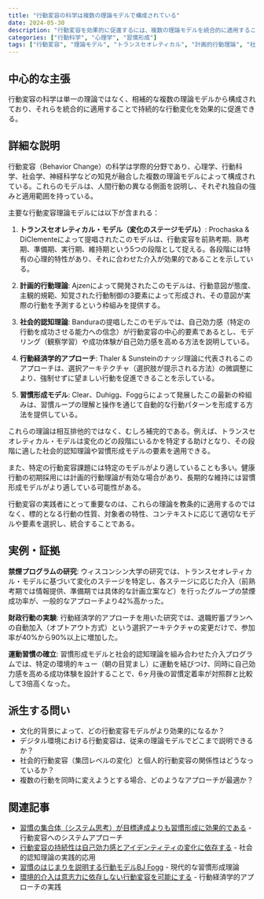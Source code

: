 ```yaml
---
title: "行動変容の科学は複数の理論モデルで構成されている"
date: 2024-05-30
description: "行動変容を効果的に促進するには、複数の理論モデルを統合的に適用することが重要です。トランスセオレティカルモデル、計画的行動理論、社会的認知理論など、各理論の特徴と実践的応用方法を解説します。"
categories: ["行動科学", "心理学", "習慣形成"]
tags: ["行動変容", "理論モデル", "トランスセオレティカル", "計画的行動理論", "社会的認知理論", "行動経済学", "ナッジ理論"]
---
```


## 中心的な主張

行動変容の科学は単一の理論ではなく、相補的な複数の理論モデルから構成されており、それらを統合的に適用することで持続的な行動変化を効果的に促進できる。

## 詳細な説明

行動変容（Behavior Change）の科学は学際的分野であり、心理学、行動科学、社会学、神経科学などの知見が融合した複数の理論モデルによって構成されている。これらのモデルは、人間行動の異なる側面を説明し、それぞれ独自の強みと適用範囲を持っている。

主要な行動変容理論モデルには以下が含まれる：

1. **トランスセオレティカル・モデル（変化のステージモデル）**: Prochaska & DiClementeによって提唱されたこのモデルは、行動変容を前熟考期、熟考期、準備期、実行期、維持期という5つの段階として捉える。各段階には特有の心理的特性があり、それに合わせた介入が効果的であることを示している。

2. **計画的行動理論**: Ajzenによって開発されたこのモデルは、行動意図が態度、主観的規範、知覚された行動制御の3要素によって形成され、その意図が実際の行動を予測するという枠組みを提供する。

3. **社会的認知理論**: Banduraの提唱したこのモデルでは、自己効力感（特定の行動を成功させる能力への信念）が行動変容の中心的要素であるとし、モデリング（観察学習）や成功体験が自己効力感を高める方法を説明している。

4. **行動経済学的アプローチ**: Thaler & Sunsteinのナッジ理論に代表されるこのアプローチは、選択アーキテクチャ（選択肢が提示される方法）の微調整により、強制せずに望ましい行動を促進できることを示している。

5. **習慣形成モデル**: Clear、Duhigg、Foggらによって発展したこの最新の枠組みは、習慣ループの理解と操作を通じて自動的な行動パターンを形成する方法を提供している。

これらの理論は相互排他的ではなく、むしろ補完的である。例えば、トランスセオレティカル・モデルは変化のどの段階にいるかを特定する助けとなり、その段階に適した社会的認知理論や習慣形成モデルの要素を適用できる。

また、特定の行動変容課題には特定のモデルがより適していることも多い。健康行動の初期採用には計画的行動理論が有効な場合があり、長期的な維持には習慣形成モデルがより適している可能性がある。

行動変容の実践者にとって重要なのは、これらの理論を教条的に適用するのではなく、標的となる行動の性質、対象者の特性、コンテキストに応じて適切なモデルや要素を選択し、統合することである。

## 実例・証拠

**禁煙プログラムの研究**: ウィスコンシン大学の研究では、トランスセオレティカル・モデルに基づいて変化のステージを特定し、各ステージに応じた介入（前熟考期では情報提供、準備期では具体的な計画立案など）を行ったグループの禁煙成功率が、一般的なアプローチより42%高かった。

**財政行動の実験**: 行動経済学的アプローチを用いた研究では、退職貯蓄プランへの自動加入（オプトアウト方式）という選択アーキテクチャの変更だけで、参加率が40%から90%以上に増加した。

**運動習慣の確立**: 習慣形成モデルと社会的認知理論を組み合わせた介入プログラムでは、特定の環境的キュー（朝の目覚まし）に運動を結びつけ、同時に自己効力感を高める成功体験を設計することで、6ヶ月後の習慣定着率が対照群と比較して3倍高くなった。

## 派生する問い

- 文化的背景によって、どの行動変容モデルがより効果的になるか？
- デジタル環境における行動変容は、従来の理論モデルでどこまで説明できるか？
- 社会的行動変容（集団レベルの変化）と個人的行動変容の関係性はどうなっているか？
- 複数の行動を同時に変えようとする場合、どのようなアプローチが最適か？

## 関連記事

- [習慣の集合体（システム思考）が目標達成よりも習慣形成に効果的である](/blog/2023-06-14-systems-vs-goals/) - 行動変容へのシステムアプローチ
- [行動変容の持続性は自己効力感とアイデンティティの変化に依存する](/blog/2024-02-16-self-efficacy-identity/) - 社会的認知理論の実践的応用
- [習慣のはじまりを説明する行動モデルBJ Fogg](/blog/2023-11-22-bj-fogg-behavior-model/) - 現代的な習慣形成理論
- [環境的介入は意志力に依存しない行動変容を可能にする](/blog/2023-03-25-environmental-intervention/) - 行動経済学的アプローチの実践
